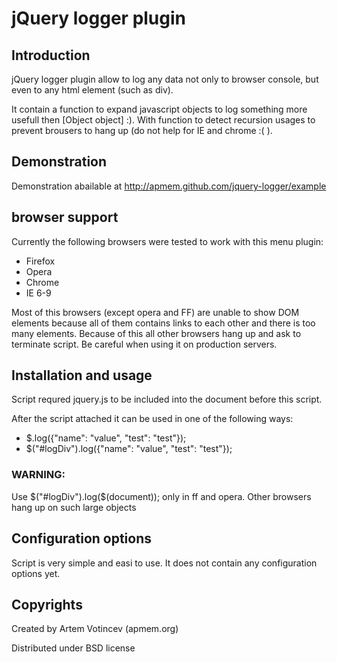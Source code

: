 # jQuery logger plugin

## Introduction

jQuery logger plugin allow to log any data not only to browser console, but even to any html element (such as div).

It contain a function to expand javascript objects to log something more usefull then [Object object] :). 
With function to detect recursion usages to prevent brousers to hang up (do not help for IE and chrome :( ).

## Demonstration

Demonstration abailable at http://apmem.github.com/jquery-logger/example

## browser support

Currently the following browsers were tested to work with this menu plugin:

* Firefox
* Opera
* Chrome
* IE 6-9

Most of this browsers (except opera and FF) are unable to show DOM elements because all of them contains links to each other and there is too many elements.
Because of this all other browsers hang up and ask to terminate script. Be careful when using it on production servers.

## Installation and usage

Script requred jquery.js to be included into the document before this script.

After the script attached it can be used in one of the following ways:

 * $.log({"name": "value", "test": "test"});
 * $("#logDiv").log({"name": "value", "test": "test"});

### WARNING: 
Use $("#logDiv").log($(document)); only in ff and opera. 
Other browsers hang up on such large objects

## Configuration options

Script is very simple and easi to use. It does not contain any configuration options yet.

## Copyrights

Created by Artem Votincev (apmem.org)

Distributed under BSD license

